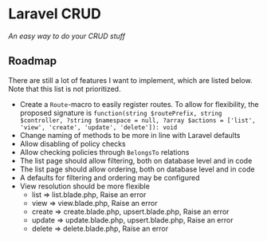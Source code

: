 # Laravel CRUD
_An easy way to do your CRUD stuff_


## Roadmap
There are still a lot of features I want to implement, which are listed below. Note that this list is not prioritized.

- Create a `Route`-macro to easily register routes. To allow for flexibility, the proposed signature is `function(string $routePrefix, string $controller, ?string $namespace = null, ?array $actions = ['list', 'view', 'create', 'update', 'delete']): void`
- Change naming of methods to be more in line with Laravel defaults
- Allow disabling of policy checks
- Allow checking policies through `BelongsTo` relations
- The list page should allow filtering, both on database level and in code
- The list page should allow ordering, both on database level and in code
- A defaults for filtering and ordering may be configured
- View resolution should be more flexible
  - list => list.blade.php, Raise an error
  - view => view.blade.php, Raise an error
  - create => create.blade.php, upsert.blade.php, Raise an error
  - update => update.blade.php, upsert.blade.php, Raise an error
  - delete => delete.blade.php, Raise an error
